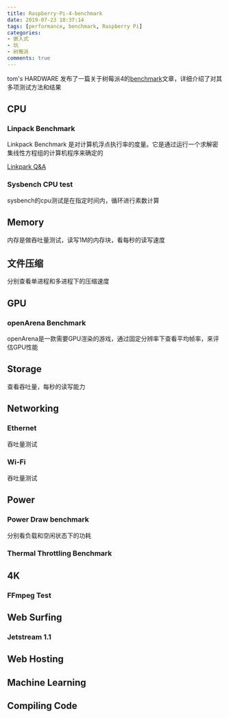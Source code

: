 ```yaml
---
title: Raspberry-Pi-4-benchmark
date: 2019-07-23 18:37:14
tags: [performance, benchmark, Raspberry Pi]
categories:
- 嵌入式
- 玩
- 树莓派
comments: true
---
```


tom's HARDWARE 发布了一篇关于树莓派4的[benchmark](https://www.tomshardware.com/reviews/raspberry-pi-4-b,6193.html)文章，详细介绍了对其多项测试方法和结果

## CPU
### Linpack Benchmark
Linkpack Benchmark 是对计算机浮点执行率的度量。它是通过运行一个求解密集线性方程组的计算机程序来确定的

[Linkpark Q&A](chrome-extension://ecabifbgmdmgdllomnfinbmaellmclnh/data/reader/index.html?id=121)

### Sysbench CPU test
sysbench的cpu测试是在指定时间内，循环进行素数计算

## Memory
内存是做吞吐量测试，读写1M的内存块，看每秒的读写速度

## 文件压缩
分别查看单进程和多进程下的压缩速度

## GPU
### openArena Benchmark
openArena是一款需要GPU渲染的游戏，通过固定分辨率下查看平均帧率，来评估GPU性能

## Storage
查看吞吐量，每秒的读写能力

## Networking
### Ethernet
吞吐量测试
### Wi-Fi
吞吐量测试

## Power
### Power Draw benchmark
分别看负载和空闲状态下的功耗

### Thermal Throttling Benchmark

## 4K
### FFmpeg Test

## Web Surfing
### Jetstream 1.1

## Web Hosting

## Machine Learning

## Compiling Code
